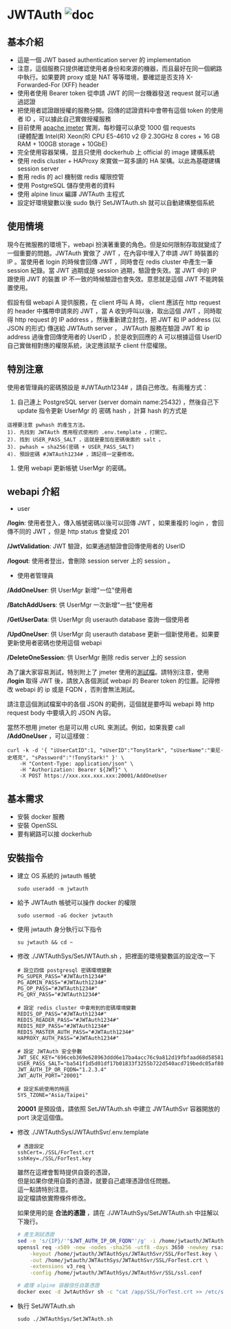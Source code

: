 # JWTAuth ![doc](https://img.shields.io/badge/doc-80%25-brightgreen)

## 基本介紹

* 這是一個 JWT based authentication server 的 implementation
* 注意，這個服務只提供確認使用者身份和來源的機器，而且最好在同一個網路中執行。如果要跨 proxy 或是 NAT 等等環境，要確認是否支持 X-Forwarded-For (XFF) header
* 使用者使用 Bearer token 從申請 JWT 的同一台機器發送 request 就可以通過認證
* 把使用者認證跟授權的服務分開。回傳的認證資料中會帶有這個 token 的使用者 ID ，可以據此自己實做授權服務
* 目前使用 [apache jmeter](https://jmeter.apache.org/) 實測，每秒鐘可以承受 1000 個 requests  
    (硬體配置 Intel(R) Xeon(R) CPU E5-4610 v2 @ 2.30GHz 8 cores + 16 GB RAM + 100GB storage + 10GbE)
* 完全使用容器架構，並且只使用 dockerhub 上 official 的 image 建構系統
* 使用 redis cluster + HAProxy 來實做一寫多讀的 HA 架構。以此為基礎建構 session server
* 套用 redis 的 acl 機制做 redis 權限控管
* 使用 PostgreSQL 儲存使用者的資料
* 使用 alpine linux 編譯 JWTAuth 主程式
* 設定好環境變數以後 sudo 執行 SetJWTAuth&#46;sh 就可以自動建構整個系統

## 使用情境

現今在微服務的環境下，webapi 扮演著重要的角色。但是如何限制存取就變成了一個重要的問題。JWTAuth 實做了 JWT ，在內容中埋入了申請 JWT 時裝置的 IP 。當使用者 login 的時候會回傳 JWT ，同時會在 redis cluster 中產生一筆 session 紀錄。當 JWT 過期或是 session 過期，驗證會失效。當 JWT 中的 IP 跟使用 JWT 的裝置 IP 不一致的時候驗證也會失效。意思就是這個 JWT 不能跨裝置使用。

假設有個 webapi A 提供服務，在 client 呼叫 A 時， client 應該在 http request 的 header 中攜帶申請來的 JWT ，當 A 收到呼叫以後，取出這個 JWT ，同時取得 http request 的 IP address ，然後重新建立封包，把 JWT 和 IP address (以 JSON 的形式) 傳送給 JWTAuth server ， JWTAuth 服務在驗證 JWT 和 ip address 過後會回傳使用者的 UserID ，於是收到回應的 A 可以根據這個 UserID 自己實做相對應的權限系統，決定應該賦予 client 什麼權限。

## 特別注意

使用者管理員的密碼預設是 #JWTAuth1234# ，請自己修改。有兩種方式：

1. 自己連上 PostgreSQL server (server domain name:25432) ，然後自己下 update 指令更新 UserMgr 的 密碼 hash ，計算 hash 的方式是

```
這裡要注意 pwhash 的產生方法。
1). 先找到 JWTAuth 應用程式使用的 .env.template ，打開它。
2). 找到 USER_PASS_SALT ，這就是要加在密碼後面的 salt 。
3). pwhash = sha256(密碼 + USER_PASS_SALT)
4). 預設密碼 #JWTAuth1234# ，請記得一定要修改。
```

1. 使用 webapi 更新帳號 UserMgr 的密碼。

## webapi 介紹

* user  

__/login__: 使用者登入，傳入帳號密碼以後可以回傳 JWT ，如果重複的 login ，會回傳不同的 JWT ，但是 http status 會變成 201  

__/JwtValidation__: JWT 驗證，如果通過驗證會回傳使用者的 UserID  

__/logout__: 使用者登出，會刪除 session server 上的 session 。  

* 使用者管理員  

__/AddOneUser__: 供 UserMgr 新增"一位"使用者  

__/BatchAddUsers__: 供 UserMgr 一次新增"一批"使用者  

__/GetUserData__: 供 UserMgr 向 userauth database 查詢一個使用者  

__/UpdOneUser__: 供 UserMgr 向 userauth database 更新一個新使用者。如果要更新使用者密碼也使用這個 webapi  

__/DeleteOneSession__: 供 UserMgr 刪除 redis server 上的 session  

為了讓大家容易測試，特別附上了 jmeter 使用的[測試檔](https://github.com/auxo86/JWTAuthSys/blob/main/JWTAuthTest.jmx)。請特別注意，使用 __/login__ 取得 JWT 後，請放入各個測試 webapi 的 Bearer token 的位置。記得修改 webapi 的 ip 或是 FQDN ，否則會無法測試。  

請注意這個測試檔案中的各個 JSON 的範例，這個就是要呼叫 webapi 時 http request body 中要填入的 JSON 內容。  

當然不想用 jmeter 也是可以用 cURL 來測試。例如，如果我要 call __/AddOneUser__ ，可以這樣做：  

```
curl -k -d '{ "iUserCatID":1, "sUserID":"TonyStark", "sUserName":"東尼·史塔克", "sPassword":"!TonyStark!" }' \
    -H "Content-Type: application/json" \
    -H "Authorization: Bearer ${JWT}" \
    -X POST https://xxx.xxx.xxx.xxx:20001/AddOneUser
```

## 基本需求

* 安裝 docker 服務
* 安裝 OpenSSL
* 要有網路可以接 dockerhub

## 安裝指令

* 建立 OS 系統的 jwtauth 帳號

    ```
    sudo useradd -m jwtauth
    ```

* 給予 JWTAuth 帳號可以操作 docker 的權限

    ```
    sudo usermod -aG docker jwtauth
    ```

* 使用 jwtauth 身分執行以下指令

    ```
    su jwtauth && cd ~
    ```

* 修改 ./JWTAuthSys/SetJWTAuth.sh ，把裡面的環境變數區的設定改一下

    ```
    # 設立四個 postgresql 密碼環境變數
    PG_SUPER_PASS="#JWTAuth1234#"
    PG_ADMIN_PASS="#JWTAuth1234#"
    PG_OP_PASS="#JWTAuth1234#"
    PG_QRY_PASS="#JWTAuth1234#"

    # 設定 redis cluster 中會用到的密碼環境變數
    REDIS_OP_PASS="#JWTAuth1234#"
    REDIS_READER_PASS="#JWTAuth1234#"
    REDIS_REP_PASS="#JWTAuth1234#"
    REDIS_MASTER_AUTH_PASS="#JWTAuth1234#"
    HAPROXY_AUTH_PASS="#JWTAuth1234#"

    # 設定 JWTAuth 安全參數
    JWT_SEC_KEY="696ceb369e628963ddd6e17ba4acc76c9a812d19fbfaad68d58581ca513e76e0"
    USER_PASS_SALT="ba541f1d5d01df17b01833f3255b722d540acd719bedc05af8091ac9d40e1f8e"
    JWT_AUTH_IP_OR_FQDN="1.2.3.4"
    JWT_AUTH_PORT="20001"

    # 設定系統使用的時區    
    SYS_TZONE="Asia/Taipei"
    ```

    __20001__ 是預設值，請依照 SetJWTAuth&#46;sh 中建立 JWTAuthSvr 容器開放的 port 決定這個值。

* 修改 ./JWTAuthSys/JWTAuthSvr/.env.template

    ```
    # 憑證設定
    sshCert=./SSL/ForTest.crt
    sshKey=./SSL/ForTest.key
    ```

    雖然在這裡會暫時提供自簽的憑證，  
    但是如果你使用自簽的憑證，就要自己處理憑證信任問題。  
    這一點請特別注意。  
    設定檔請依實際條件修改。  
    
    如果使用的是 __合法的憑證__ ，請在 &#46;/JWTAuthSys/SetJWTAuth&#46;sh 中註解以下幾行。  
    
    ```sh
    # 產生測試憑證
    sed -e 's/{IP}/'"$JWT_AUTH_IP_OR_FQDN"'/g' -i /home/jwtauth/JWTAuthSys/JWTAuthSvr/SSL/ssl.conf
    openssl req -x509 -new -nodes -sha256 -utf8 -days 3650 -newkey rsa:2048 \
        -keyout /home/jwtauth/JWTAuthSys/JWTAuthSvr/SSL/ForTest.key \
        -out /home/jwtauth/JWTAuthSys/JWTAuthSvr/SSL/ForTest.crt \
        -extensions v3_req \
        -config /home/jwtauth/JWTAuthSys/JWTAuthSvr/SSL/ssl.conf

    # 處理 alpine 容器信任自簽憑證
    docker exec -d JwtAuthSvr sh -c "cat /app/SSL/ForTest.crt >> /etc/ssl/certs/ca-certificates.crt"
    ```

* 執行 SetJWTAuth&#46;sh

    ```
    sudo ./JWTAuthSys/SetJWTAuth.sh
    ```
